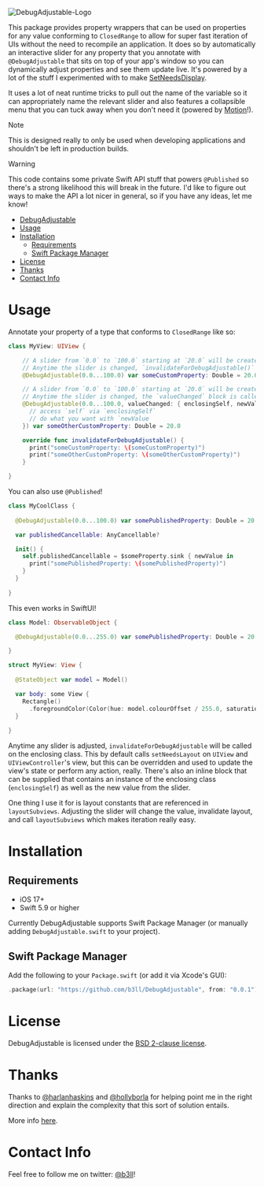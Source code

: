 ![DebugAdjustable-Logo](https://github.com/b3ll/DebugAdjustable/blob/main/Resources/DebugAdjustableLogo.png?raw=true)

This package provides property wrappers that can be used on properties for any value conforming to `ClosedRange` to allow for super fast iteration of UIs without the need to recompile an application. It does so by automatically an interactive slider for any property that you annotate with `@DebugAdjustable` that sits on top of your app's window so you can dynamically adjust properties and see them update live. It's powered by a lot of the stuff I experimented with to make [SetNeedsDisplay](https://github.com/b3ll/SetNeedsDisplay).

It uses a lot of neat runtime tricks to pull out the name of the variable so it can appropriately name the relevant slider and also features a collapsible menu that you can tuck away when you don't need it (powered by [Motion](https://www.github.com/b3ll/Motion)!). 

> [!Note]
> This is designed really to only be used when developing applications and shouldn't be left in production builds.

> [!Warning]
> This code contains some private Swift API stuff that powers `@Published` so there's a strong likelihood this will break in the future. I'd like to figure out ways to make the API a lot nicer in general, so if you have any ideas, let me know!

- [DebugAdjustable](#debugadjustable)
- [Usage](#usage)
- [Installation](#installation)
  - [Requirements](#requirements)
  - [Swift Package Manager](#swift-package-manager)
- [License](#license)
- [Thanks](#thanks)
- [Contact Info](#contact-info)

# Usage

Annotate your property of a type that conforms to `ClosedRange` like so:

```swift
class MyView: UIView {

    // A slider from `0.0` to `100.0` starting at `20.0` will be created.
    // Anytime the slider is changed, `invalidateForDebugAdjustable()` is called on the enclosing class.
    @DebugAdjustable(0.0...100.0) var someCustomProperty: Double = 20.0

    // A slider from `0.0` to `100.0` starting at `20.0` will be created.
    // Anytime the slider is changed, the `valueChanged` block is called with an instance of `self` that you can reference as well as the new value.
    @DebugAdjustable(0.0...100.0, valueChanged: { enclosingSelf, newValue in
      // access `self` via `enclosingSelf`
      // do what you want with `newValue
    }) var someOtherCustomProperty: Double = 20.0

    override func invalidateForDebugAdjustable() {
      print("someCustomProperty: \(someCustomProperty)")
      print("someOtherCustomProperty: \(someOtherCustomProperty)")
    }

}
```

You can also use `@Published`!

```swift
class MyCoolClass {
  
  @DebugAdjustable(0.0...100.0) var somePublishedProperty: Double = 20.0

  var publishedCancellable: AnyCancellable?

  init() {
    self.publishedCancellable = $someProperty.sink { newValue in 
      print("somePublishedProperty: \(somePublishedProperty)")
    }
  }
  
}
```

This even works in SwiftUI!

```swift
class Model: ObservableObject {

  @DebugAdjustable(0.0...255.0) var somePublishedProperty: Double = 20.0

}

struct MyView: View {
  
  @StateObject var model = Model()

  var body: some View {
    Rectangle()
      .foregroundColor(Color(hue: model.colourOffset / 255.0, saturation: 1.0, brightness: 1.0))
  }
  
}
```

Anytime any slider is adjusted, `invalidateForDebugAdjustable` will be called on the enclosing class. This by default calls `setNeedsLayout` on `UIView` and `UIViewController`'s view, but this can be overridden and used to update the view's state or perform any action, really. There's also an inline block that can be supplied that contains an instance of the enclosing class (`enclosingSelf`) as well as the new value from the slider.

One thing I use it for is layout constants that are referenced in `layoutSubviews`. Adjusting the slider will change the value, invalidate layout, and call `layoutSubviews` which makes iteration really easy.

# Installation

## Requirements

- iOS 17+
- Swift 5.9 or higher

Currently DebugAdjustable supports Swift Package Manager (or manually adding `DebugAdjustable.swift` to your project).

## Swift Package Manager

Add the following to your `Package.swift` (or add it via Xcode's GUI):

```swift
.package(url: "https://github.com/b3ll/DebugAdjustable", from: "0.0.1")
```

# License

DebugAdjustable is licensed under the [BSD 2-clause license](https://github.com/b3ll/DebugAdjustable/blob/master/LICENSE).

# Thanks

Thanks to [@harlanhaskins](https://twitter.com/harlanhaskins) and [@hollyborla](https://twitter.com/hollyborla) for helping point me in the right direction and explain the complexity that this sort of solution entails.

More info [here](https://forums.swift.org/t/property-wrappers-access-to-both-enclosing-self-and-wrapper-instance/32526).

# Contact Info

Feel free to follow me on twitter: [@b3ll](https://www.twitter.com/b3ll)!

